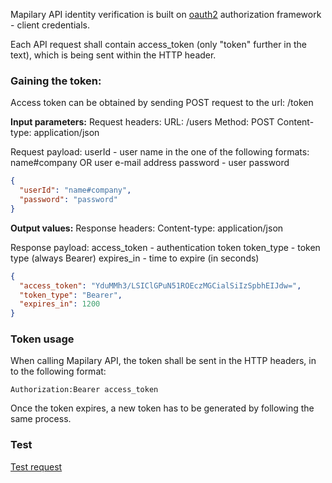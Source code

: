 Mapilary API identity verification is built on [oauth2](http://tools.ietf.org/html/rfc6749) authorization framework - client credentials.


Each API request shall contain access_token (only "token" further in the text), which is being sent within the HTTP header.

### Gaining the token:

Access token can be obtained by sending POST request to the url: /token

**Input parameters:**
Request headers:
URL: /users
Method: POST
Content-type: application/json

Request payload:
userId - user name in the one of the following formats:  name#company OR user e-mail address
password - user password

```json
{
  "userId": "name#company",
  "password": "password"
}
```

**Output values:**
Response headers:
Content-type: application/json

Response payload:
access_token  - authentication token
token_type    - token type (always Bearer)
expires_in    - time to expire (in seconds)

```json
{
  "access_token": "YduMMh3/LSIClGPuN51ROEczMGCialSiIzSpbhEIJdw=",
  "token_type": "Bearer",
  "expires_in": 1200
}
```

### Token usage

When calling Mapilary API, the token shall be sent in the HTTP headers, in to the following format:

```
Authorization:Bearer access_token
```

Once the token expires, a new token has to be generated by following the same process.


### Test

[Test request](https://mapilary.com/api-docs/#!/auth/userLogin_post_0)
